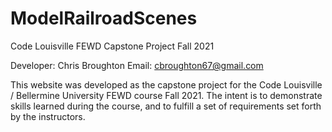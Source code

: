 # ModelRailroadScenes
Code Louisville FEWD Capstone Project Fall 2021

Developer: Chris Broughton 
Email: cbroughton67@gmail.com

This website was developed as the capstone project for the Code Louisville / Bellermine University FEWD course Fall 2021. 
The intent is to demonstrate skills learned during the course, and to fulfill a set of requirements set forth by the instructors. 
